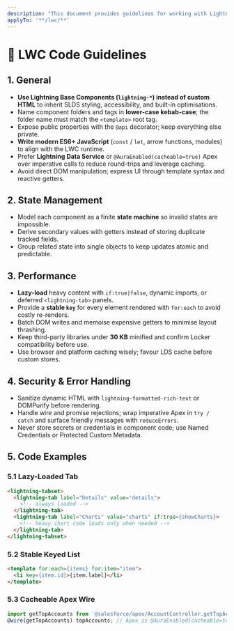 ```yaml
---
description: "This document provides guidelines for working with Lightning Web Components (LWC) in Salesforce projects. It includes best practices, coding standards, and instructions for creating and managing LWC components."
applyTo: '**/lwc/**'
---
```


# 📝 LWC Code Guidelines

## 1. General
- **Use Lightning Base Components (`lightning-*`) instead of custom HTML** to inherit SLDS styling, accessibility, and built-in optimisations. <!-- :contentReference[oaicite:0]{index=0} -->
- Name component folders and tags in **lower-case kebab-case**; the folder name must match the `<template>` root tag. <!-- :contentReference[oaicite:1]{index=1} -->
- Expose public properties with the `@api` decorator; keep everything else private. <!-- :contentReference[oaicite:2]{index=2} -->
- **Write modern ES6+ JavaScript** (`const` / `let`, arrow functions, modules) to align with the LWC runtime. <!-- :contentReference[oaicite:3]{index=3} -->
- Prefer **Lightning Data Service** or `@AuraEnabled(cacheable=true)` Apex over imperative calls to reduce round-trips and leverage caching. <!-- :contentReference[oaicite:4]{index=4} -->
- Avoid direct DOM manipulation; express UI through template syntax and reactive getters. <!-- :contentReference[oaicite:5]{index=5} -->

## 2. State Management
- Model each component as a finite **state machine** so invalid states are impossible. <!-- :contentReference[oaicite:6]{index=6} -->
- Derive secondary values with getters instead of storing duplicate tracked fields. <!-- :contentReference[oaicite:7]{index=7} -->
- Group related state into single objects to keep updates atomic and predictable. <!-- :contentReference[oaicite:8]{index=8} -->

## 3. Performance
- **Lazy-load** heavy content with `if:true|false`, dynamic imports, or deferred `<lightning-tab>` panels. <!-- :contentReference[oaicite:9]{index=9} -->
- Provide a **stable `key`** for every element rendered with `for:each` to avoid costly re-renders. <!-- :contentReference[oaicite:10]{index=10} -->
- Batch DOM writes and memoise expensive getters to minimise layout thrashing. <!-- :contentReference[oaicite:11]{index=11} -->
- Keep third-party libraries under **30 KB** minified and confirm Locker compatibility before use. <!-- :contentReference[oaicite:12]{index=12} -->
- Use browser and platform caching wisely; favour LDS cache before custom stores. <!-- :contentReference[oaicite:13]{index=13} -->

## 4. Security & Error Handling
- Sanitize dynamic HTML with `lightning-formatted-rich-text` or DOMPurify before rendering. <!-- :contentReference[oaicite:14]{index=14} -->
- Handle wire and promise rejections; wrap imperative Apex in `try / catch` and surface friendly messages with `reduceErrors`. <!-- :contentReference[oaicite:15]{index=15} -->
- Never store secrets or credentials in component code; use Named Credentials or Protected Custom Metadata. <!-- :contentReference[oaicite:16]{index=16} -->

## 5. Code Examples

### 5.1 Lazy-Loaded Tab
```html
<lightning-tabset>
  <lightning-tab label="Details" value="details">
    <!-- always loaded -->
  </lightning-tab>
  <lightning-tab label="Charts" value="charts" if:true={showCharts}>
    <!-- heavy chart code loads only when needed -->
  </lightning-tab>
</lightning-tabset>
```

### 5.2 Stable Keyed List
```html
<template for:each={items} for:item="item">
  <li key={item.id}>{item.label}</li>
</template>
```

### 5.3 Cacheable Apex Wire
```javascript
import getTopAccounts from '@salesforce/apex/AccountController.getTopAccounts';
@wire(getTopAccounts) topAccounts; // Apex is @AuraEnabled(cacheable=true)
```



